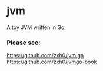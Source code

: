 # jvm
A toy JVM written in Go.

### Please see:
https://github.com/zxh0/jvm.go  
https://github.com/zxh0/jvmgo-book
